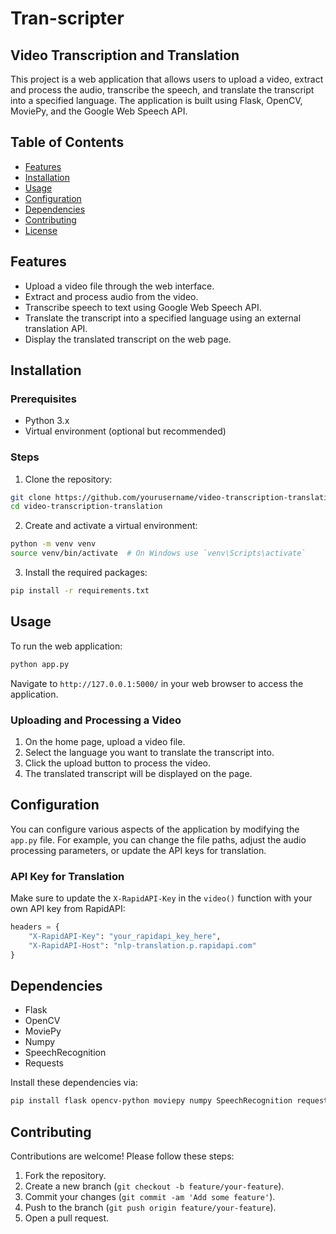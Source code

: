# Tran-scripter
## Video Transcription and Translation

This project is a web application that allows users to upload a video, extract and process the audio, transcribe the speech, and translate the transcript into a specified language. The application is built using Flask, OpenCV, MoviePy, and the Google Web Speech API.

## Table of Contents

- [Features](#features)
- [Installation](#installation)
- [Usage](#usage)
- [Configuration](#configuration)
- [Dependencies](#dependencies)
- [Contributing](#contributing)
- [License](#license)

## Features

- Upload a video file through the web interface.
- Extract and process audio from the video.
- Transcribe speech to text using Google Web Speech API.
- Translate the transcript into a specified language using an external translation API.
- Display the translated transcript on the web page.

## Installation

### Prerequisites

- Python 3.x
- Virtual environment (optional but recommended)

### Steps

1. Clone the repository:

```sh
git clone https://github.com/yourusername/video-transcription-translation.git
cd video-transcription-translation
```

2. Create and activate a virtual environment:

```sh
python -m venv venv
source venv/bin/activate  # On Windows use `venv\Scripts\activate`
```

3. Install the required packages:

```sh
pip install -r requirements.txt
```

## Usage

To run the web application:

```sh
python app.py
```

Navigate to `http://127.0.0.1:5000/` in your web browser to access the application.

### Uploading and Processing a Video

1. On the home page, upload a video file.
2. Select the language you want to translate the transcript into.
3. Click the upload button to process the video.
4. The translated transcript will be displayed on the page.

## Configuration

You can configure various aspects of the application by modifying the `app.py` file. For example, you can change the file paths, adjust the audio processing parameters, or update the API keys for translation.

### API Key for Translation

Make sure to update the `X-RapidAPI-Key` in the `video()` function with your own API key from RapidAPI:

```python
headers = {
    "X-RapidAPI-Key": "your_rapidapi_key_here",
    "X-RapidAPI-Host": "nlp-translation.p.rapidapi.com"
}
```

## Dependencies

- Flask
- OpenCV
- MoviePy
- Numpy
- SpeechRecognition
- Requests

Install these dependencies via:

```sh
pip install flask opencv-python moviepy numpy SpeechRecognition requests
```

## Contributing

Contributions are welcome! Please follow these steps:

1. Fork the repository.
2. Create a new branch (`git checkout -b feature/your-feature`).
3. Commit your changes (`git commit -am 'Add some feature'`).
4. Push to the branch (`git push origin feature/your-feature`).
5. Open a pull request.
